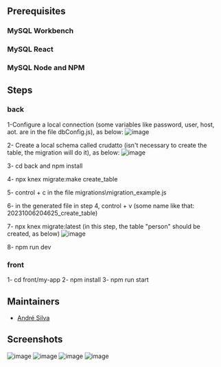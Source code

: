 ## Prerequisites

### MySQL Workbench

### MySQL React

### MySQL Node and NPM

## Steps

### back

1-Configure a local connection (some variables like password, user, host, aot. are in the file dbConfig.js), as below: ![image](https://github.com/andreRochaDTI/CrudAgricultor/assets/126532430/2f5aa6be-c439-4554-a10e-13546c54e4db)

2- Create a local schema called crudatto (isn't necessary to create the table, the migration will do it), as below: ![image](https://github.com/andreRochaDTI/CrudAgricultor/assets/126532430/a4b120d3-18d7-4ed1-866d-7fa2dc5e9873)

3- cd back and npm install

4- npx knex migrate:make create_table

5- control + c in the file migrations\migration_example.js

6- in the generated file in step 4, control + v (some name like that: 20231006204625_create_table)

7- npx knex migrate:latest (in this step, the table "person" should be created, as below) ![image](https://github.com/andreRochaDTI/CrudAgricultor/assets/126532430/13811917-e3ad-4b3a-875e-6601db86215f)

8- npm run dev

### front 

1- cd front/my-app 
2- npm install
3- npm run start

## Maintainers

* [André Silva](https://github.com/andreRochaDTI)

## Screenshots

![image](https://github.com/andreRochaDTI/CrudAgricultor/assets/126532430/49a70f61-f6f3-4b89-b738-d9447d6238f2)
![image](https://github.com/andreRochaDTI/CrudAgricultor/assets/126532430/0d1a73be-8771-4915-9195-511b8f9debc7)
![image](https://github.com/andreRochaDTI/CrudAgricultor/assets/126532430/e8308c42-1a91-4f04-a362-45565579ee3c)
![image](https://github.com/andreRochaDTI/CrudAgricultor/assets/126532430/720c077f-9e3a-46c6-8658-406541120b76)


